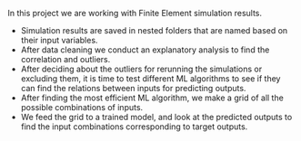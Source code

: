 In this project we are working with Finite Element simulation results. 
- Simulation results are saved in nested folders that are named based on their input variables.
- After data cleaning we conduct an explanatory analysis to find the correlation and outliers.
- After deciding about the outliers for rerunning the simulations or excluding them, it is time to test different ML algorithms to see if they can find the relations between inputs for predicting outputs.
- After finding the most efficient ML algorithm, we make a grid of all the possible combinations of inputs.
- We feed the grid to a trained model, and look at the predicted outputs to find the input combinations corresponding to target outputs. 